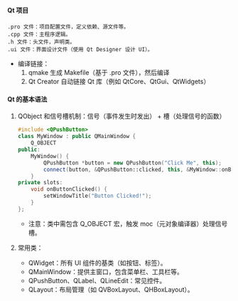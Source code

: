 #### Qt 项目
```
.pro 文件：项目配置文件，定义依赖、源文件等。
.cpp 文件：主程序逻辑。
.h 文件：头文件，声明类。
.ui 文件：界面设计文件（使用 Qt Designer 设计 UI）。
```
- 编译链接：
  1. qmake 生成 Makefile（基于 .pro 文件），然后编译
  2. Qt Creator 自动链接 Qt 库（例如 QtCore、QtGui、QtWidgets）

#### Qt 的基本语法
1. QObject 和信号槽机制：信号（事件发生时发出） + 槽（处理信号的函数）
    ```cpp
    #include <QPushButton>
    class MyWindow : public QMainWindow {
        Q_OBJECT
    public:
        MyWindow() {
            QPushButton *button = new QPushButton("Click Me", this);
            connect(button, &QPushButton::clicked, this, &MyWindow::onButtonClicked);
        }
    private slots:
        void onButtonClicked() {
            setWindowTitle("Button Clicked!");
        }
    };
    ```
   - 注意：类中需包含 Q_OBJECT 宏，触发 moc（元对象编译器）处理信号槽。

2. 常用类：

   - QWidget：所有 UI 组件的基类（如按钮、标签）。
   - QMainWindow：提供主窗口，包含菜单栏、工具栏等。
   - QPushButton、QLabel、QLineEdit：常见控件。
   - QLayout：布局管理（如 QVBoxLayout、QHBoxLayout）。

